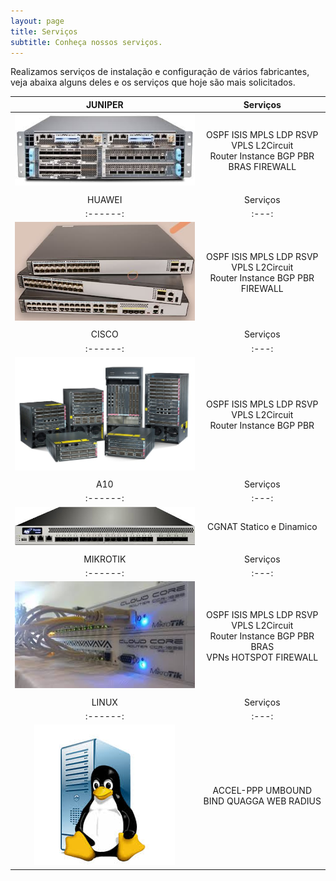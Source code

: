 ```yaml
---
layout: page
title: Serviços
subtitle: Conheça nossos serviços.
---
```

Realizamos serviços de instalação e configuração de vários fabricantes, veja abaixa alguns deles e os serviços que hoje são mais solicitados. 
<br />

| JUNIPER | Serviços |
| :------: |:---: |
| ![Optional Text](/assets/img/juniper.jpeg) | OSPF ISIS MPLS LDP RSVP VPLS L2Circuit <br /> Router Instance BGP PBR BRAS FIREWALL |
| | |
| HUAWEI | Serviços |
| :------: |:---: |
| ![Optional Text](/assets/img/huawei.jpg) | OSPF ISIS MPLS LDP RSVP VPLS L2Circuit <br /> Router Instance BGP PBR FIREWALL|
| | |
| CISCO | Serviços |
| :------: |:---: |
| ![Optional Text](/assets/img/cisco.jpg) | OSPF ISIS MPLS LDP RSVP VPLS L2Circuit <br /> Router Instance BGP PBR|
| | |
| A10 | Serviços |
| :------: |:---: |
| ![Optional Text](/assets/img/a10.jpeg) | CGNAT Statico e Dinamico |
| | |
| MIKROTIK | Serviços |
| :------: |:---: |
| ![Optional Text](/assets/img/mk.jpeg) | OSPF ISIS MPLS LDP RSVP VPLS L2Circuit <br /> Router Instance BGP PBR BRAS <br /> VPNs HOTSPOT FIREWALL |
| | |
| LINUX | Serviços |
| :------: |:---: |
| ![Optional Text](/assets/img/linux.jpeg) | ACCEL-PPP UMBOUND BIND QUAGGA WEB RADIUS |
